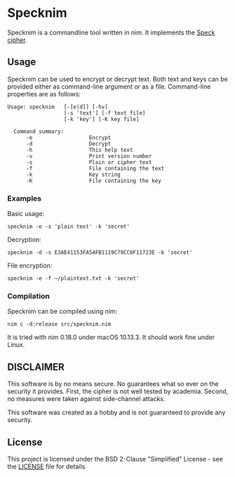 # Specknim 

Specknim is a commandline tool written in nim. It implements the [Speck cipher](https://eprint.iacr.org/2013/404).

## Usage

Specknim can be used to encrypt or decrypt text. Both text and keys can be provided either as command-line argument or as a file. 
Command-line properties are as follows:

```
Usage: specknim   [-[e|d]] [-hv]
                  [-s 'text'] [-f text file]
                  [-k 'key'] [-K key file]
  
  Command summary:
      -e                  Encrypt
      -d                  Decrypt
      -h                  This help text
      -v                  Print version number
      -s                  Plain or cipher text
      -f                  File containing the text
      -k                  Key string
      -K                  File containing the key
```

### Examples
Basic usage:
```
specknim -e -s 'plain text' -k 'secret'
```

Decryption:
```
specknim -d -s E3AE41153FA54FB1119C79CC0F11723E -k 'secret'
```

File encryption:
```
specknim -e -f ~/plaintext.txt -k 'secret'
```


### Compilation

Specknim can be compiled using nim:
```
nim c -d:release src/specknim.nim
```
It is tried with nim 0.18.0 under macOS 10.13.3. It should work fine under Linux. 



## DISCLAIMER

This software is by no means secure. No guarantees what so ever on the security it provides.
First, the cipher is not well tested by academia.
Second, no measures were taken against side-channel attacks.

This software was created as a hobby and is not guaranteed to provide any security.


## License

This project is licensed under the BSD 2-Clause "Simplified" License - see the [LICENSE](LICENSE) file for details


